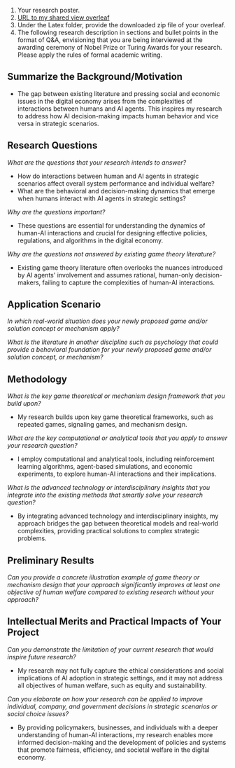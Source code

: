 1. Your research poster.
2. [URL to my shared view overleaf ](https://www.overleaf.com/read/xqmhntdkcsjb#0b18c9)
3. Under the Latex folder, provide the downloaded zip file of your overleaf. 
4. The following research description in sections and bullet points in the format of Q&A, envisioning that you are being interviewed at the awarding ceremony of Nobel Prize or Turing Awards for your research. Please apply the rules of formal academic writing.  

## Summarize the Background/Motivation

- The gap between existing literature and pressing social and economic issues in the digital economy arises from the complexities of interactions between humans and AI agents. This inspires my research to address how AI decision-making impacts human behavior and vice versa in strategic scenarios.

## Research Questions

*What are the questions that your research intends to answer?*

- How do interactions between human and AI agents in strategic scenarios affect overall system performance and individual welfare?
- What are the behavioral and decision-making dynamics that emerge when humans interact with AI agents in strategic settings?

*Why are the questions important?*

- These questions are essential for understanding the dynamics of human-AI interactions and crucial for designing effective policies, regulations, and algorithms in the digital economy.

*Why are the questions not answered by existing game theory literature?*

- Existing game theory literature often overlooks the nuances introduced by AI agents' involvement and assumes rational, human-only decision-makers, failing to capture the complexities of human-AI interactions.

## Application Scenario

*In which real-world situation does your newly proposed game and/or solution concept or mechanism apply?*

*What is the literature in another discipline such as psychology that could provide a behavioral foundation for your newly proposed game and/or solution concept, or mechanism?*

## Methodology

*What is the key game theoretical or mechanism design framework that you build upon?*

- My research builds upon key game theoretical frameworks, such as repeated games, signaling games, and mechanism design.

*What are the key computational or analytical tools that you apply to answer your research question?*

- I employ computational and analytical tools, including reinforcement learning algorithms, agent-based simulations, and economic experiments, to explore human-AI interactions and their implications.

*What is the advanced technology or interdisciplinary insights that you integrate into the existing methods that smartly solve your research question?*

- By integrating advanced technology and interdisciplinary insights, my approach bridges the gap between theoretical models and real-world complexities, providing practical solutions to complex strategic problems.

## Preliminary Results

*Can you provide a concrete illustration example of game theory or mechanism design that your approach significantly improves at least one objective of human welfare compared to existing research without your approach?*

## Intellectual Merits and Practical Impacts of Your Project

*Can you demonstrate the limitation of your current research that would inspire future research?*

- My research may not fully capture the ethical considerations and social implications of AI adoption in strategic settings, and it may not address all objectives of human welfare, such as equity and sustainability.

*Can you elaborate on how your research can be applied to improve individual, company, and government decisions in strategic scenarios or social choice issues?*

- By providing policymakers, businesses, and individuals with a deeper understanding of human-AI interactions, my research enables more informed decision-making and the development of policies and systems that promote fairness, efficiency, and societal welfare in the digital economy.
